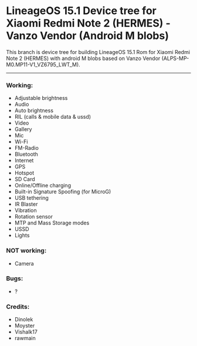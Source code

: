 # LineageOS 15.1 Device tree for Xiaomi Redmi Note 2 (HERMES) - Vanzo Vendor (Android M blobs)

This branch is device tree for building LineageOS 15.1 Rom for Xiaomi Redmi Note 2 (HERMES) with android M blobs based on Vanzo Vendor (ALPS-MP-M0.MP11-V1_VZ6795_LWT_M).

---

### Working:
  - Adjustable brightness
  - Audio
  - Auto brightness
  - RIL (calls & mobile data & ussd)
  - Video
  - Gallery
  - Mic
  - Wi-Fi
  - FM-Radio
  - Bluetooth
  - Internet
  - GPS
  - Hotspot
  - SD Card
  - Online/Offline charging
  - Built-in Signature Spoofing (for MicroG)
  - USB tethering
  - IR Blaster
  - Vibration
  - Rotation sensor
  - MTP and Mass Storage modes
  - USSD
  - Lights

### NOT working:
  - Camera

### Bugs:
  - ?

### Credits:
  - Dinolek
  - Moyster
  - Vishalk17
  - rawmain
